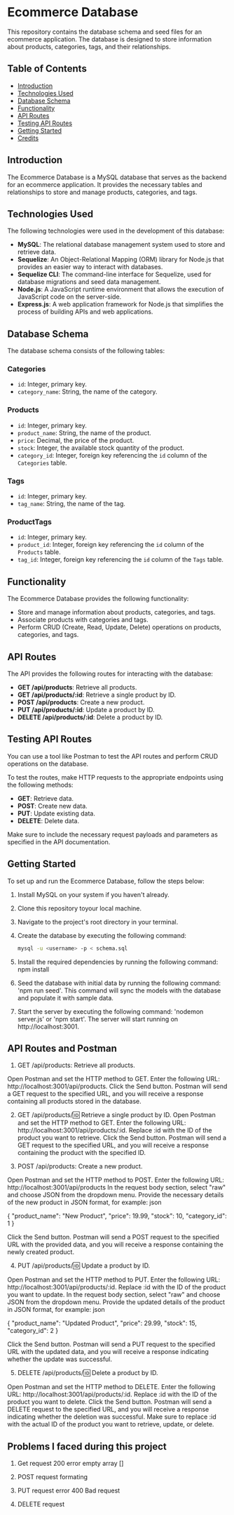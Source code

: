# Ecommerce Database

This repository contains the database schema and seed files for an ecommerce application. The database is designed to store information about products, categories, tags, and their relationships.

## Table of Contents

- [Introduction](#introduction)
- [Technologies Used](#technologies-used)
- [Database Schema](#database-schema)
- [Functionality](#functionality)
- [API Routes](#api-routes)
- [Testing API Routes](#testing-api-routes)
- [Getting Started](#getting-started)
- [Credits](#credits)

## Introduction

The Ecommerce Database is a MySQL database that serves as the backend for an ecommerce application. It provides the necessary tables and relationships to store and manage products, categories, and tags.

## Technologies Used

The following technologies were used in the development of this database:

- **MySQL**: The relational database management system used to store and retrieve data.
- **Sequelize**: An Object-Relational Mapping (ORM) library for Node.js that provides an easier way to interact with databases.
- **Sequelize CLI**: The command-line interface for Sequelize, used for database migrations and seed data management.
- **Node.js**: A JavaScript runtime environment that allows the execution of JavaScript code on the server-side.
- **Express.js**: A web application framework for Node.js that simplifies the process of building APIs and web applications.

## Database Schema

The database schema consists of the following tables:

### Categories

- `id`: Integer, primary key.
- `category_name`: String, the name of the category.

### Products

- `id`: Integer, primary key.
- `product_name`: String, the name of the product.
- `price`: Decimal, the price of the product.
- `stock`: Integer, the available stock quantity of the product.
- `category_id`: Integer, foreign key referencing the `id` column of the `Categories` table.

### Tags

- `id`: Integer, primary key.
- `tag_name`: String, the name of the tag.

### ProductTags

- `id`: Integer, primary key.
- `product_id`: Integer, foreign key referencing the `id` column of the `Products` table.
- `tag_id`: Integer, foreign key referencing the `id` column of the `Tags` table.

## Functionality

The Ecommerce Database provides the following functionality:

- Store and manage information about products, categories, and tags.
- Associate products with categories and tags.
- Perform CRUD (Create, Read, Update, Delete) operations on products, categories, and tags.

## API Routes

The API provides the following routes for interacting with the database:

- **GET /api/products**: Retrieve all products.
- **GET /api/products/:id**: Retrieve a single product by ID.
- **POST /api/products**: Create a new product.
- **PUT /api/products/:id**: Update a product by ID.
- **DELETE /api/products/:id**: Delete a product by ID.

## Testing API Routes

You can use a tool like Postman to test the API routes and perform CRUD operations on the database.

To test the routes, make HTTP requests to the appropriate endpoints using the following methods:

- **GET**: Retrieve data.
- **POST**: Create new data.
- **PUT**: Update existing data.
- **DELETE**: Delete data.

Make sure to include the necessary request payloads and parameters as specified in the API documentation.

## Getting Started

To set up and run the Ecommerce Database, follow the steps below:

1. Install MySQL on your system if you haven't already.

2. Clone this repository toyour local machine.

3. Navigate to the project's root directory in your terminal.

4. Create the database by executing the following command:

   ```bash
   mysql -u <username> -p < schema.sql

1. Install the required dependencies by running the following command: npm install
2. Seed the database with initial data by running the following command: 'npm run seed'. This command will sync the models with the database and populate it with sample data.
3. Start the server by executing the following command: 'nodemon server.js' or 'npm start'. The server will start running on http://localhost:3001.


## API Routes and Postman

1. GET /api/products: Retrieve all products.

  Open Postman and set the HTTP method to GET.
  Enter the following URL: http://localhost:3001/api/products.
  Click the Send button.
  Postman will send a GET request to the specified URL, and you will receive a response containing all products stored in the database.

2. GET /api/products/:id: Retrieve a single product by ID.
Open Postman and set the HTTP method to GET.
Enter the following URL: http://localhost:3001/api/products/:id.
Replace :id with the ID of the product you want to retrieve.
Click the Send button.
Postman will send a GET request to the specified URL, and you will receive a response containing the product with the specified ID.


3. POST /api/products: Create a new product.

Open Postman and set the HTTP method to POST.
Enter the following URL: http://localhost:3001/api/products
In the request body section, select "raw" and choose JSON from the dropdown menu.
Provide the necessary details of the new product in JSON format, for example:
json

 {
  "product_name": "New Product",
  "price": 19.99,
  "stock": 10,
  "category_id": 1
 }

Click the Send button.
Postman will send a POST request to the specified URL with the provided data, and you will receive a response containing the newly created product.


4. PUT /api/products/:id: Update a product by ID.

Open Postman and set the HTTP method to PUT.
Enter the following URL: http://localhost:3001/api/products/:id.
Replace :id with the ID of the product you want to update.
In the request body section, select "raw" and choose JSON from the dropdown menu.
Provide the updated details of the product in JSON format, for example:
json

{
  "product_name": "Updated Product",
  "price": 29.99,
  "stock": 15,
  "category_id": 2
}

Click the Send button.
Postman will send a PUT request to the specified URL with the updated data, and you will receive a response indicating whether the update was successful.


5. DELETE /api/products/:id: Delete a product by ID.

Open Postman and set the HTTP method to DELETE.
Enter the following URL: http://localhost:3001/api/products/:id.
Replace :id with the ID of the product you want to delete.
Click the Send button.
Postman will send a DELETE request to the specified URL, and you will receive a response indicating whether the deletion was successful.
Make sure to replace :id with the actual ID of the product you want to retrieve, update, or delete.


## Problems I faced during this project

1. Get request 200 error empty array []

2. POST request formating

3. PUT request error 400 Bad request

5. DELETE request 
